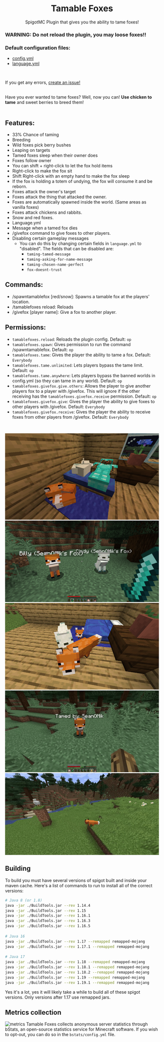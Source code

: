 <h1 align="center">Tamable Foxes</h1>
<p align="center">
SpigotMC Plugin that gives you the ability to tame foxes!
</p>

### WARNING: Do not reload the plugin, you may loose foxes!!

### Default configuration files:
* <a href="https://github.com/SeanOMik/TamableFoxes/blob/master/Plugin/src/main/resources/config.yml">config.yml</a>
* <a href="https://github.com/SeanOMik/TamableFoxes/blob/master/Plugin/src/main/resources/language.yml">language.yml</a>
<br>

If you get any errors, <a href="https://github.com/SeanOMik/TamableFoxes/issues/new">create an issue!</a><br><br>

Have you ever wanted to tame foxes? Well, now you can! <b>Use chicken to tame</b> and sweet berries to breed them!<br><br>

## Features:
* 33% Chance of taming
* Breeding
* Wild foxes pick berry bushes
* Leaping on targets
* Tamed foxes sleep when their owner does
* Foxes follow owner
* You can shift + right-click to let the fox hold items
* Right-click to make the fox sit
* Shift Right-click with an empty hand to make the fox sleep
* If the fox is holding a totem of undying, the fox will consume it and be reborn.
* Foxes attack the owner's target
* Foxes attack the thing that attacked the owner.
* Foxes are automatically spawned inside the world. (Same areas as vanilla foxes)
* Foxes attack chickens and rabbits.
* Snow and red foxes.
* Language.yml
* Message when a tamed fox dies
* /givefox command to give foxes to other players.
* Disabling certain gameplay messages
  * You can do this by changing certain fields in `language.yml` to "disabled". The fields that can be disabled are:
    * `taming-tamed-message`
    * `taming-asking-for-name-message`
    * `taming-chosen-name-perfect`
    * `fox-doesnt-trust`

## Commands:
* /spawntamablefox [red/snow]: Spawns a tamable fox at the players' location.
* /tamablefoxes reload: Reloads
* /givefox [player name]: Give a fox to another player.

## Permissions:
* `tamablefoxes.reload`: Reloads the plugin config. Default: `op`
* `tamablefoxes.spawn`: Gives permission to run the command /spawntamablefox. Default: `op`
* `tamablefoxes.tame`: Gives the player the ability to tame a fox. Default: `Everybody`
* `tamablefoxes.tame.unlimited`: Lets players bypass the tame limit. Default: `op`
* `tamablefoxes.tame.anywhere`: Lets players bypass the banned worlds in config.yml (so they can tame in any world). Default: `op`
* `tamablefoxes.givefox.give.others`: Allows the player to give another players fox to a player with /givefox. This will ignore if the other receiving has the `tamablefoxes.givefox.receive` permission. Default: `op`
* `tamablefoxes.givefox.give`: Gives the player the ability to give foxes to other players with /givefox. Default: `Everybody`
* `tamablefoxes.givefox.receive`: Gives the player the ability to receive foxes from other players from /givefox. Default: `Everybody`

<br>

![foxes sleeping](Screenshots/foxes-sleeping-with-player.png)
![foxes sitting player holding sword](Screenshots/foxes-sitting-sword.png)
![foxes with baby looking at player](Screenshots/foxes-baby-looking-at-player.png)
![giving fox totem](Screenshots/giving-fox-item.gif)
![fox leaping towards chicken](Screenshots/fox-pouncing.gif)

## Building
To build you must have several versions of spigot built and inside your maven cache. Here's a list of commands to run to install all of the correct versions:
```bash
# Java 8 (or 1.8)
java -jar ./BuildTools.jar --rev 1.14.4
java -jar ./BuildTools.jar --rev 1.15
java -jar ./BuildTools.jar --rev 1.16.1
java -jar ./BuildTools.jar --rev 1.16.3
java -jar ./BuildTools.jar --rev 1.16.5

# Java 16
java -jar ./BuildTools.jar --rev 1.17 --remapped remapped-mojang
java -jar ./BuildTools.jar --rev 1.17.1 --remapped remapped-mojang

# Java 17
java -jar ./BuildTools.jar --rev 1.18 --remapped remapped-mojang
java -jar ./BuildTools.jar --rev 1.18.1 --remapped remapped-mojang
java -jar ./BuildTools.jar --rev 1.18.2 --remapped remapped-mojang
java -jar ./BuildTools.jar --rev 1.19 --remapped remapped-mojang
java -jar ./BuildTools.jar --rev 1.19.1 --remapped remapped-mojang
```
Yes it's a lot, yes it will likely take a while to build all of these spigot versions. Only versions after 1.17 use remapped jars.

## Metrics collection
![metrics](https://bstats.org/signatures/bukkit/TamableFoxes.svg)
Tamable Foxes collects anonymous server statistics through bStats, an open-source statistics service for Minecraft software. If you wish to opt-out, you can do so in the `bstats/config.yml` file.
